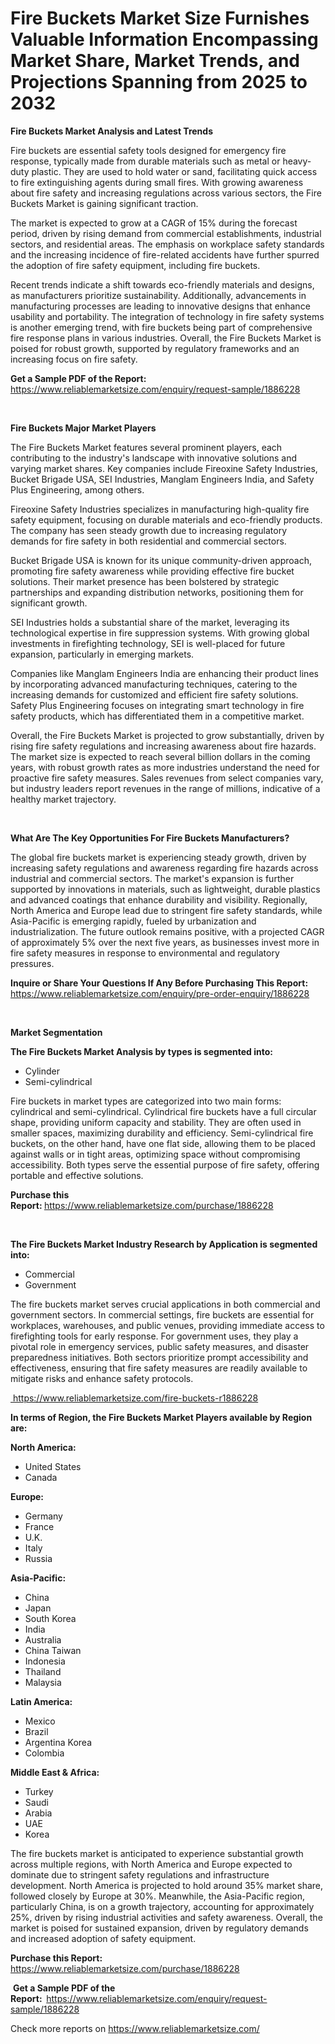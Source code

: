 <p><h1>Fire Buckets Market Size Furnishes Valuable Information Encompassing Market Share, Market Trends, and Projections Spanning from 2025 to 2032</h1></p><p><strong>Fire Buckets Market Analysis and Latest Trends</strong></p>
<p><p>Fire buckets are essential safety tools designed for emergency fire response, typically made from durable materials such as metal or heavy-duty plastic. They are used to hold water or sand, facilitating quick access to fire extinguishing agents during small fires. With growing awareness about fire safety and increasing regulations across various sectors, the Fire Buckets Market is gaining significant traction.</p><p>The market is expected to grow at a CAGR of 15% during the forecast period, driven by rising demand from commercial establishments, industrial sectors, and residential areas. The emphasis on workplace safety standards and the increasing incidence of fire-related accidents have further spurred the adoption of fire safety equipment, including fire buckets.</p><p>Recent trends indicate a shift towards eco-friendly materials and designs, as manufacturers prioritize sustainability. Additionally, advancements in manufacturing processes are leading to innovative designs that enhance usability and portability. The integration of technology in fire safety systems is another emerging trend, with fire buckets being part of comprehensive fire response plans in various industries. Overall, the Fire Buckets Market is poised for robust growth, supported by regulatory frameworks and an increasing focus on fire safety.</p></p>
<p><strong>Get a Sample PDF of the Report:&nbsp;</strong> <a href="https://www.reliablemarketsize.com/enquiry/request-sample/1886228?utm_campaign=3536&utm_medium=2&utm_source=Github&utm_content=ia&utm_term=11042025&utm_id=fire-buckets">https://www.reliablemarketsize.com/enquiry/request-sample/1886228</a></p>
<p>&nbsp;</p>
<p><strong>Fire Buckets Major Market Players</strong></p>
<p><p>The Fire Buckets Market features several prominent players, each contributing to the industry's landscape with innovative solutions and varying market shares. Key companies include Fireoxine Safety Industries, Bucket Brigade USA, SEI Industries, Manglam Engineers India, and Safety Plus Engineering, among others.</p><p>Fireoxine Safety Industries specializes in manufacturing high-quality fire safety equipment, focusing on durable materials and eco-friendly products. The company has seen steady growth due to increasing regulatory demands for fire safety in both residential and commercial sectors.</p><p>Bucket Brigade USA is known for its unique community-driven approach, promoting fire safety awareness while providing effective fire bucket solutions. Their market presence has been bolstered by strategic partnerships and expanding distribution networks, positioning them for significant growth.</p><p>SEI Industries holds a substantial share of the market, leveraging its technological expertise in fire suppression systems. With growing global investments in firefighting technology, SEI is well-placed for future expansion, particularly in emerging markets.</p><p>Companies like Manglam Engineers India are enhancing their product lines by incorporating advanced manufacturing techniques, catering to the increasing demands for customized and efficient fire safety solutions. Safety Plus Engineering focuses on integrating smart technology in fire safety products, which has differentiated them in a competitive market.</p><p>Overall, the Fire Buckets Market is projected to grow substantially, driven by rising fire safety regulations and increasing awareness about fire hazards. The market size is expected to reach several billion dollars in the coming years, with robust growth rates as more industries understand the need for proactive fire safety measures. Sales revenues from select companies vary, but industry leaders report revenues in the range of millions, indicative of a healthy market trajectory.</p></p>
<p>&nbsp;</p>
<p><strong>What Are The Key Opportunities For Fire Buckets Manufacturers?</strong></p>
<p><p>The global fire buckets market is experiencing steady growth, driven by increasing safety regulations and awareness regarding fire hazards across industrial and commercial sectors. The market's expansion is further supported by innovations in materials, such as lightweight, durable plastics and advanced coatings that enhance durability and visibility. Regionally, North America and Europe lead due to stringent fire safety standards, while Asia-Pacific is emerging rapidly, fueled by urbanization and industrialization. The future outlook remains positive, with a projected CAGR of approximately 5% over the next five years, as businesses invest more in fire safety measures in response to environmental and regulatory pressures.</p></p>
<p><strong>Inquire or Share Your Questions If Any Before Purchasing This Report:</strong> <a href="https://www.reliablemarketsize.com/enquiry/pre-order-enquiry/1886228?utm_campaign=3536&utm_medium=2&utm_source=Github&utm_content=ia&utm_term=11042025&utm_id=fire-buckets">https://www.reliablemarketsize.com/enquiry/pre-order-enquiry/1886228</a></p>
<p>&nbsp;</p>
<p><strong>Market Segmentation</strong></p>
<p><strong>The Fire Buckets Market Analysis by types is segmented into:</strong></p>
<p><ul><li>Cylinder</li><li>Semi-cylindrical</li></ul></p>
<p><p>Fire buckets in market types are categorized into two main forms: cylindrical and semi-cylindrical. Cylindrical fire buckets have a full circular shape, providing uniform capacity and stability. They are often used in smaller spaces, maximizing durability and efficiency. Semi-cylindrical fire buckets, on the other hand, have one flat side, allowing them to be placed against walls or in tight areas, optimizing space without compromising accessibility. Both types serve the essential purpose of fire safety, offering portable and effective solutions.</p></p>
<p><strong>Purchase this Report:&nbsp;</strong><a href="https://www.reliablemarketsize.com/purchase/1886228?utm_campaign=3536&utm_medium=2&utm_source=Github&utm_content=ia&utm_term=11042025&utm_id=fire-buckets">https://www.reliablemarketsize.com/purchase/1886228</a></p>
<p>&nbsp;</p>
<p><strong>The Fire Buckets Market Industry Research by Application is segmented into:</strong></p>
<p><ul><li>Commercial</li><li>Government</li></ul></p>
<p><p>The fire buckets market serves crucial applications in both commercial and government sectors. In commercial settings, fire buckets are essential for workplaces, warehouses, and public venues, providing immediate access to firefighting tools for early response. For government uses, they play a pivotal role in emergency services, public safety measures, and disaster preparedness initiatives. Both sectors prioritize prompt accessibility and effectiveness, ensuring that fire safety measures are readily available to mitigate risks and enhance safety protocols.</p></p>
<p><a href="https://www.reliablemarketsize.com/fire-buckets-r1886228?utm_campaign=3536&utm_medium=2&utm_source=Github&utm_content=ia&utm_term=11042025&utm_id=fire-buckets">&nbsp;https://www.reliablemarketsize.com/fire-buckets-r1886228</a></p>
<p><strong>In terms of Region, the Fire Buckets Market Players available by Region are:</strong></p>
<p>
    <p> <strong> North America: </strong>
        <ul>
            <li>United States</li>
            <li>Canada</li>
        </ul>
        </p> 
    <p> <strong> Europe: </strong>
        <ul>
            <li>Germany</li>
            <li>France</li>
            <li>U.K.</li>
            <li>Italy</li>
            <li>Russia</li>
        </ul>
        </p> 
    <p> <strong> Asia-Pacific: </strong>
        <ul>
            <li>China</li>
            <li>Japan</li>
            <li>South Korea</li>
            <li>India</li>
            <li>Australia</li>
            <li>China Taiwan</li>
            <li>Indonesia</li>
            <li>Thailand</li>
            <li>Malaysia</li>
        </ul>
        </p> 
    <p> <strong> Latin America: </strong>
        <ul>
            <li>Mexico</li>
            <li>Brazil</li>
            <li>Argentina Korea</li>
            <li>Colombia</li>
        </ul>
        </p> 
    <p> <strong> Middle East & Africa: </strong>
        <ul>
            <li>Turkey</li>
            <li>Saudi</li>
            <li>Arabia</li>
            <li>UAE</li>
            <li>Korea</li>
        </ul>
    </p>
    </p>
<p><p>The fire buckets market is anticipated to experience substantial growth across multiple regions, with North America and Europe expected to dominate due to stringent safety regulations and infrastructure development. North America is projected to hold around 35% market share, followed closely by Europe at 30%. Meanwhile, the Asia-Pacific region, particularly China, is on a growth trajectory, accounting for approximately 25%, driven by rising industrial activities and safety awareness. Overall, the market is poised for sustained expansion, driven by regulatory demands and increased adoption of safety equipment.</p></p>
<p><strong>Purchase this Report: </strong><a href="https://www.reliablemarketsize.com/purchase/1886228?utm_campaign=3536&utm_medium=2&utm_source=Github&utm_content=ia&utm_term=11042025&utm_id=fire-buckets">https://www.reliablemarketsize.com/purchase/1886228</a></p>
<p>&nbsp;<strong>Get a Sample PDF of the Report:&nbsp;&nbsp;</strong><a href="https://www.reliablemarketsize.com/enquiry/request-sample/1886228?utm_campaign=3536&utm_medium=2&utm_source=Github&utm_content=ia&utm_term=11042025&utm_id=fire-buckets">https://www.reliablemarketsize.com/enquiry/request-sample/1886228</a></p>
<p><strong></strong></p>
<p>Check more reports on <a href="https://www.reliablemarketsize.com/?utm_campaign=3536&utm_medium=2&utm_source=Github&utm_content=ia&utm_term=11042025&utm_id=fire-buckets">https://www.reliablemarketsize.com/</a></p>